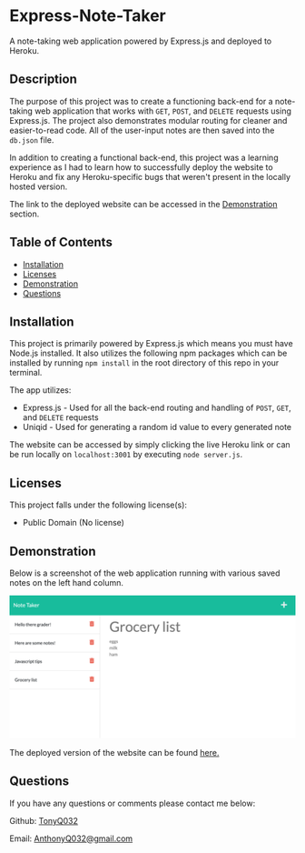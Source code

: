 # Express-Note-Taker
A note-taking web application powered by Express.js and deployed to Heroku.

## Description
The purpose of this project was to create a functioning back-end for a note-taking web application that works with `GET`, `POST`, and `DELETE` requests using Express.js. The project also demonstrates modular routing for cleaner and easier-to-read code. All of the user-input notes are then saved into the `db.json` file.

In addition to creating a functional back-end, this project was a learning experience as I had to learn how to successfully deploy the website to Heroku and fix any Heroku-specific bugs that weren't present in the locally hosted version.

The link to the deployed website can be accessed in the [Demonstration](#demonstration) section.

## Table of Contents
* [Installation](#installation)
* [Licenses](#licenses)
* [Demonstration](#demonstration)
* [Questions](#questions)

## Installation
This project is primarily powered by Express.js which means you must have Node.js installed. It also utilizes the following npm packages which can be installed by running `npm install` in the root directory of this repo in your terminal.

The app utilizes:
* Express.js - Used for all the back-end routing and handling of `POST`, `GET`, and `DELETE` requests
* Uniqid - Used for generating a random id value to every generated note

The website can be accessed by simply clicking the live Heroku link or can be run locally on `localhost:3001` by executing `node server.js`.

## Licenses
This project falls under the following license(s): 

* Public Domain (No license)

## Demonstration
Below is a screenshot of the web application running with various saved notes on the left hand column.

![Screenshot of the website with notes on the left](./assets/note-taker-screenshot.png)

The deployed version of the website can be found [here.](https://guarded-everglades-74381.herokuapp.com)

## Questions
If you have any questions or comments please contact me below: 

Github: [TonyQ032](https://github.com/TonyQ032) 

Email: AnthonyQ032@gmail.com
